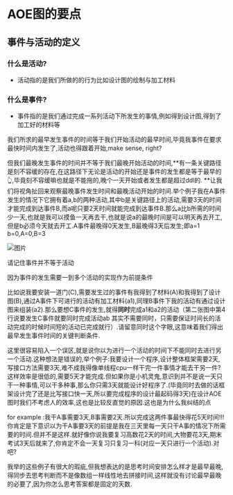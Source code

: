 # AOE图的要点

## 事件与活动的定义

### 		什么是活动?

- 活动指的是我们所做的的行为比如设计图的绘制与加工材料

### 什么是事件?

- 事件指的是我们通过完成一系列活动下所发生的事情,例如得到设计图,得到了加工好的材料等

我们所求的最早发生事件的时间等于我们开始活动的最早时间,毕竟我事件在要求最快时间内发生了,活动也得跟着开始,make sense, right?

但我们最晚发生事件的时间并不等于我们最晚开始活动的时间,**有一条关键路径是刻不容缓的存在,在这路径下无论是活动的开始还是事件的发生都是等于最早的👆,毕竟刻不容缓嘛也就是不能拖的,晚个一天开始或者发生都是超过ddl的. **让我们将视角扯回来观察最晚事件发生时间和最晚活动开始的时间.举个例子我在A事件发生的情况下它拥有着a,b的两种活动,其中b是关键路径上的活动,需要3天的时间才能完成到达事件B,而a呢只要2天时间就能完成到达事件B.那么a比b所需的时间少一天,也就是我可以摸鱼一天再去干,也就是说a的最晚时间是可以明天再去开工,但是b必须今天就去开工.A事件最晚得0天发生,B最晚得3天后发生;即a=1 b=0,A=0,B=3

![图片](E:\408note\数据结构\AOE\AOE.png "AOE")





请记住事件并不等于活动

因为事件的发生需要一到多个活动的实现作为前提条件

比如说我要安装一道门(C),需要发生过的事件有我得到了材料(A)和我得到了设计图(B),通过A事件下可进行的活动有加工材料(a1),同理B事件下我的活动有通过设计图来组装(a2).那么要想C事件的发生,就得**同时**完成a1和a2的活动（第二张图中第4行说要发生C事件就要同时完成活动ab 其实不需要同时，只需要保证时间长的活动完成的时候时间短的活动已完成就行）.请留意同时这个字眼,这意味着我们得出最早发生事件时间的关键判断条件.

这里很容易陷入一个误区,就是说你以为进行一个活动的时间下不能同时去进行另一个活动.这种想法是错误的,举个例子:我要设计一个程序,设计整体框架需要2天,写接口方法需要3天,难不成我得像单线程cpu一样干完一件事情才能去干另一件?这样效率是很低的,需要5天才能完成.但如果你是小机灵鬼,意识到并不是说一天只干一种事情,可以干多种事,那么你只需3天就能设计好程序了.(毕竟同时去做的话框架设计完了还是比写接口快一天,所以要完成程序的设计最起码得3天)在设计AOE图时我们不考虑人的效率,这也是比较反直觉的原因.这也是为什么我纠结的点

for example :我干A事需要3天,B事需要2天.所以完成这两件事最快得花5天时间!!!你肯定是下意识以为干A事要3天的前提是我在三天里每一天只干A事的情况下所需要的时间.但并不是这样.就好像你说我要复习高数花2天的时间,大物要花3天,期末考试3天后就来了,你肯定不会一天复习只复习一科(对应一天只进行一个活动).对吧?

我举的这些例子有很大的瑕疵,但我想表达的是思考时间安排怎么样才是最早最晚,得同步去思考判断而不是像数组一样线性地去拼接时间,这样就没有讨论最早最晚的必要了,因为你怎么思考答案都是固定的天数.

